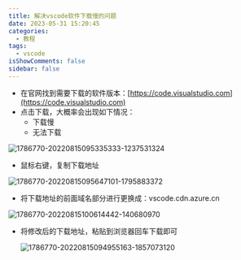 ```yaml
---
title: 解决vscode软件下载慢的问题
date: 2023-05-31 15:20:45
categories:
  - 教程
tags:
  - vscode
isShowComments: false
sidebar: false
---
```


- 在官网找到需要下载的软件版本：[https://code.visualstudio.com](https://code.visualstudio.com)
- 点击下载，大概率会出现如下情况：
  - 下载慢
  - 无法下载

![1786770-20220815095335333-1237531324](https://www.file.kim-shift.cn/markdown/1786770-20220815095335333-1237531324.png)

- 鼠标右键，复制下载地址

![1786770-20220815095647101-1795883372](https://www.file.kim-shift.cn/markdown/1786770-20220815095647101-1795883372.png)

- 将下载地址的前面域名部分进行更换成：vscode.cdn.azure.cn

![1786770-20220815100614442-140680970](https://www.file.kim-shift.cn/markdown/1786770-20220815100614442-140680970.png)

- 将修改后的下载地址，粘贴到浏览器回车下载即可

  ![1786770-20220815094955163-1857073120](https://www.file.kim-shift.cn/markdown/1786770-20220815094955163-1857073120.png)
